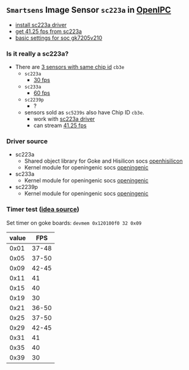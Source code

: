 ## `Smartsens` Image Sensor `sc223a` in [OpenIPC](https://github.com/OpenIPC)

- [install sc223a driver](https://github.com/OpenIPC/wiki/blob/master/en/firmware-sensor-install-sc223a.md)
- [get 41.25 fps from sc223a](https://github.com/OpenIPC/firmware/issues/1324)
- [basic settings for soc gk7205v210](https://github.com/RoboSchmied/Documentation/blob/main/OpenIPC-devices.md)

### Is it really a sc223a?
- There are [3 sensors with same chip id](https://github.com/OpenIPC/ipctool/issues/112) `cb3e`
  - `sc223a`
    - [30 fps](https://smartsens.oss-cn-beijing.aliyuncs.com/web/products/SC223A_V3.0.pdf)
  - `sc233a`
    - [60 fps](https://smartsens.oss-cn-beijing.aliyuncs.com/web/products/SC233A_V3.0.pdf)
  - `sc2239p`
    - ?
  - sensors sold as `sc5239s` also have Chip ID `cb3e`.
    - work with [sc223a driver](https://github.com/OpenIPC/wiki/blob/master/en/firmware-sensor-install-sc223a.md)
    - can stream [41.25 fps](https://github.com/OpenIPC/firmware/issues/1324)

### Driver source
- sc223a
  - Shared object library for Goke and Hisilicon socs [openhisilicon](https://github.com/OpenIPC/openhisilicon/tree/master/libraries/sensor/hi3516ev200/smart_sc223a/)
  - Kernel module for openingenic socs [openingenic](https://github.com/OpenIPC/openingenic/tree/master/kernel/sensors/t31/sc223a)
- sc233a
  - Kernel module for openingenic socs [openingenic](https://github.com/OpenIPC/openingenic/tree/master/kernel/sensors/t41/sc233a)
- sc2239p
  - Kernel module for openingenic socs [openingenic](https://github.com/OpenIPC/openingenic/tree/master/kernel/sensors/t31/sc2239p)

### Timer test ([idea source](https://github.com/OpenIPC/wiki/blob/master/en/install-goke.md))
Set timer on goke boards: `devmem 0x120100f0 32 0x09`

|value|FPS|
|---|---|
|0x01 | 37-48 |
|0x05 | 37-50 |
|0x09 | 42-45 |
|0x11 | 41 |
|0x15 | 40 |
|0x19 | 30 |
|0x21 | 36-50 |
|0x25 | 37-50 | 
|0x29 | 42-45 |
|0x31| 41 |
|0x35| 40 |
|0x39| 30 |
